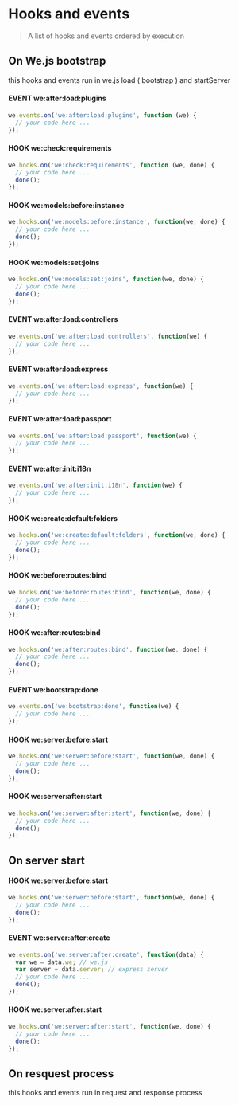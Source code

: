 # Hooks and events

> A list of hooks and events ordered by execution

## On We.js bootstrap

this hooks and events run in we.js load ( bootstrap ) and startServer


#### EVENT we:after:load:plugins
```js
we.events.on('we:after:load:plugins', function (we) {
  // your code here ...
});
```

#### HOOK we:check:requirements
```js
we.hooks.on('we:check:requirements', function (we, done) {
  // your code here ...
  done();
});
```

#### HOOK we:models:before:instance
```js
we.hooks.on('we:models:before:instance', function(we, done) {
  // your code here ...
  done();
});
```

#### HOOK we:models:set:joins
```js
we.hooks.on('we:models:set:joins', function(we, done) {
  // your code here ...
  done();
});
```

#### EVENT we:after:load:controllers
```js
we.events.on('we:after:load:controllers', function(we) {
  // your code here ...
});
```

#### EVENT we:after:load:express
```js
we.events.on('we:after:load:express', function(we) {
  // your code here ...
});
```

#### EVENT we:after:load:passport
```js
we.events.on('we:after:load:passport', function(we) {
  // your code here ...
});
```

#### EVENT we:after:init:i18n
```js
we.events.on('we:after:init:i18n', function(we) {
  // your code here ...
});
```

#### HOOK we:create:default:folders
```js
we.hooks.on('we:create:default:folders', function(we, done) {
  // your code here ...
  done();
});
```

#### HOOK we:before:routes:bind
```js
we.hooks.on('we:before:routes:bind', function(we, done) {
  // your code here ...
  done();
});
```

#### HOOK we:after:routes:bind
```js
we.hooks.on('we:after:routes:bind', function(we, done) {
  // your code here ...
  done();
});
```

#### EVENT we:bootstrap:done
```js
we.events.on('we:bootstrap:done', function(we) {
  // your code here ...
});
```

#### HOOK we:server:before:start
```js
we.hooks.on('we:server:before:start', function(we, done) {
  // your code here ...
  done();
});
```

#### HOOK we:server:after:start
```js
we.hooks.on('we:server:after:start', function(we, done) {
  // your code here ...
  done();
});
```


## On server start

#### HOOK we:server:before:start
```js
we.hooks.on('we:server:before:start', function(we, done) {
  // your code here ...
  done();
});
```

#### EVENT we:server:after:create
```js
we.events.on('we:server:after:create', function(data) {
  var we = data.we; // we.js
  var server = data.server; // express server
  // your code here ...
  done();
});
```

#### HOOK we:server:after:start
```js
we.hooks.on('we:server:after:start', function(we, done) {
  // your code here ...
  done();
});
```


## On resquest process

this hooks and events run in request and response process

